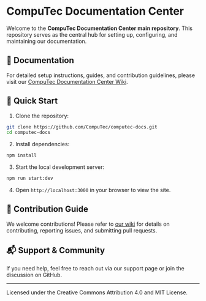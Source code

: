 # CompuTec Documentation Center

Welcome to the **CompuTec Documentation Center main repository**. This repository serves as the central hub for setting up, configuring, and maintaining our documentation.

## 📖 Documentation

For detailed setup instructions, guides, and contribution guidelines, please visit our [CompuTec Documentation Center Wiki](https://github.com/CompuTec/computec-docs/wiki).

## 🚀 Quick Start

1. Clone the repository:
```bash
git clone https://github.com/CompuTec/computec-docs.git
cd computec-docs
```

2. Install dependencies:
```bash
npm install
```

3. Start the local development server:
```bash
npm run start:dev
```

4. Open `http://localhost:3000` in your browser to view the site.

## 🤝 Contribution Guide

We welcome contributions! Please refer to [our wiki](https://github.com/CompuTec/computec-docs/wiki) for details on contributing, reporting issues, and submitting pull requests.

## 📬 Support & Community

If you need help, feel free to reach out via our support page or join the discussion on GitHub.

---

Licensed under the Creative Commons Attribution 4.0 and MIT License.
